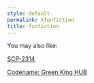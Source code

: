 ```yaml
---
style: default
permalink: Xfunfiction
title: funfiction
---
```

You may also like:

[SCP-2314](http://scp-wiki.net/scp-2314)

[Codename: Green King HUB](http://scp-wiki.net/codename-green-king-hub)
